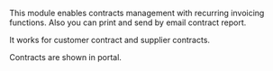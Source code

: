 This module enables contracts management with recurring invoicing
functions. Also you can print and send by email contract report.

It works for customer contract and supplier contracts.

Contracts are shown in portal.
